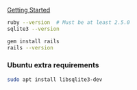 ---
---

[Getting Started](https://guides.rubyonrails.org/getting_started.html)

```bash
ruby --version  # Must be at least 2.5.0
sqlite3 --version

gem install rails
rails --version
```

### Ubuntu extra requirements
```bash
sudo apt install libsqlite3-dev
```
